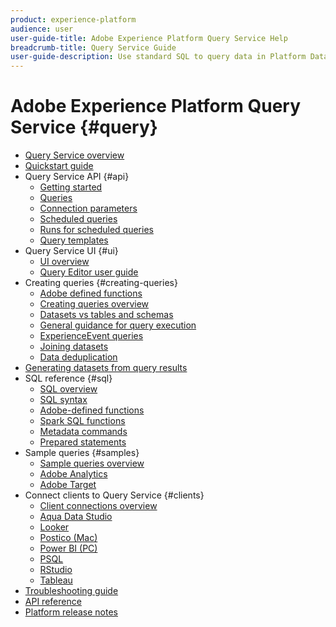 ```yaml
---
product: experience-platform
audience: user
user-guide-title: Adobe Experience Platform Query Service Help
breadcrumb-title: Query Service Guide
user-guide-description: Use standard SQL to query data in Platform Data Lake.
---
```


# Adobe Experience Platform Query Service {#query}

- [Query Service overview](home.md)
- [Quickstart guide](quickstart.md)
- Query Service API {#api}
  - [Getting started](api/getting-started.md)
  - [Queries](api/queries.md)
  - [Connection parameters](api/connection-parameters.md)
  - [Scheduled queries](api/scheduled-queries.md)
  - [Runs for scheduled queries](api/runs-scheduled-queries.md)
  - [Query templates](api/query-templates.md)
- Query Service UI {#ui}
  - [UI overview](ui/overview.md)
  - [Query Editor user guide](ui/user-guide.md)
- Creating queries {#creating-queries}
  - [Adobe defined functions](creating-queries/using-adobe-defined-functions.md)
  - [Creating queries overview](creating-queries/creating-queries.md)
  - [Datasets vs tables and schemas](creating-queries/datasets-and-tables.md)
  - [General guidance for query execution](creating-queries/writing-queries.md)
  - [ExperienceEvent queries](creating-queries/experience-event-queries.md)
  - [Joining datasets](creating-queries/joining-datasets.md)
  - [Data deduplication](creating-queries/deduplication.md)
- [Generating datasets from query results](creating-queries/create-datasets.md)
- SQL reference {#sql}
  - [SQL overview](sql/overview.md)
  - [SQL syntax](sql/syntax.md)
  - [Adobe-defined functions](sql/adobe-defined-functions.md)
  - [Spark SQL functions](sql/spark-sql-functions.md)
  - [Metadata commands](sql/metadata.md)
  - [Prepared statements](sql/prepared-statements.md)
- Sample queries {#samples}
  - [Sample queries overview](sample-queries/overview.md)
  - [Adobe Analytics](sample-queries/adobe-analytics.md)
  - [Adobe Target](sample-queries/adobe-target.md)
- Connect clients to Query Service {#clients}
  - [Client connections overview](clients/overview.md)
  - [Aqua Data Studio](clients/aqua-data-studio.md)
  - [Looker](clients/looker.md)
  - [Postico (Mac)](clients/postico.md)
  - [Power BI (PC)](clients/power-bi.md)
  - [PSQL](clients/psql.md)
  - [RStudio](clients/rstudio.md)
  - [Tableau](clients/tableau.md)
- [Troubleshooting guide](troubleshooting-guide.md)
- [API reference](https://www.adobe.io/apis/experienceplatform/home/api-reference.html#!acpdr/swagger-specs/qs-api.yaml)
- [Platform release notes](https://www.adobe.com/go/platform-release-notes-en)